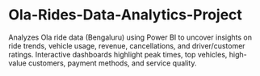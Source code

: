 # Ola-Rides-Data-Analytics-Project
Analyzes Ola ride data (Bengaluru) using Power BI to uncover insights on ride trends, vehicle usage, revenue, cancellations, and driver/customer ratings. Interactive dashboards highlight peak times, top vehicles, high-value customers, payment methods, and service quality.
